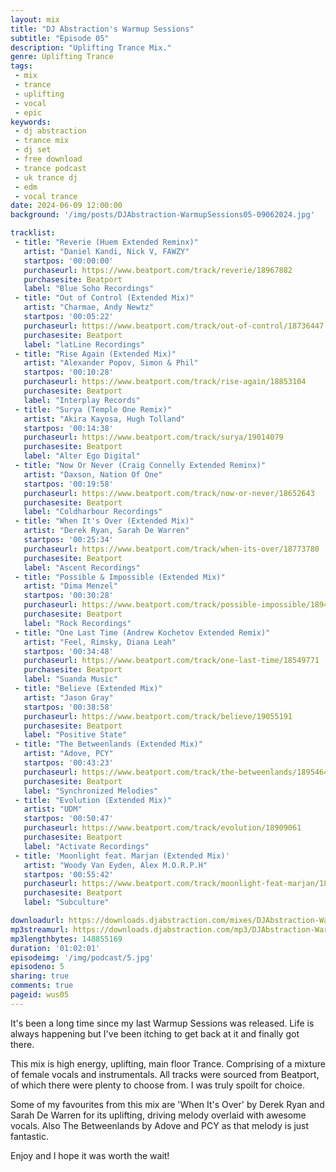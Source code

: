 ```yaml
---
layout: mix
title: "DJ Abstraction's Warmup Sessions"
subtitle: "Episode 05"
description: "Uplifting Trance Mix."
genre: Uplifting Trance
tags:
 - mix
 - trance
 - uplifting
 - vocal
 - epic
keywords:
 - dj abstraction
 - trance mix
 - dj set
 - free download
 - trance podcast
 - uk trance dj
 - edm
 - vocal trance
date: 2024-06-09 12:00:00
background: '/img/posts/DJAbstraction-WarmupSessions05-09062024.jpg'

tracklist:
 - title: "Reverie (Huem Extended Reminx)"
   artist: "Daniel Kandi, Nick V, FAWZY"
   startpos: '00:00:00'
   purchaseurl: https://www.beatport.com/track/reverie/18967882
   purchasesite: Beatport
   label: "Blue Soho Recordings"
 - title: "Out of Control (Extended Mix)"
   artist: "Charmae, Andy Newtz"
   startpos: '00:05:22'
   purchaseurl: https://www.beatport.com/track/out-of-control/18736447
   purchasesite: Beatport
   label: "latLine Recordings"
 - title: "Rise Again (Extended Mix)"
   artist: "Alexander Popov, Simon & Phil"
   startpos: '00:10:28'
   purchaseurl: https://www.beatport.com/track/rise-again/18853104
   purchasesite: Beatport
   label: "Interplay Records"
 - title: "Surya (Temple One Remix)"
   artist: "Akira Kayosa, Hugh Tolland"
   startpos: '00:14:38'
   purchaseurl: https://www.beatport.com/track/surya/19014079
   purchasesite: Beatport
   label: "Alter Ego Digital"
 - title: "Now Or Never (Craig Connelly Extended Reminx)"
   artist: "Daxson, Nation Of One"
   startpos: '00:19:58'
   purchaseurl: https://www.beatport.com/track/now-or-never/18652643
   purchasesite: Beatport
   label: "Coldharbour Recordings"
 - title: "When It's Over (Extended Mix)"
   artist: "Derek Ryan, Sarah De Warren"
   startpos: '00:25:34'
   purchaseurl: https://www.beatport.com/track/when-its-over/18773780
   purchasesite: Beatport
   label: "Ascent Recordings"
 - title: "Possible & Impossible (Extended Mix)"
   artist: "Dima Menzel"
   startpos: '00:30:28'
   purchaseurl: https://www.beatport.com/track/possible-impossible/18940650
   purchasesite: Beatport
   label: "Rock Recordings"
 - title: "One Last Time (Andrew Kochetov Extended Remix)"
   artist: "Feel, Rimsky, Diana Leah"
   startpos: '00:34:48'
   purchaseurl: https://www.beatport.com/track/one-last-time/18549771
   purchasesite: Beatport
   label: "Suanda Music"
 - title: "Believe (Extended Mix)"
   artist: "Jason Gray"
   startpos: '00:38:58'
   purchaseurl: https://www.beatport.com/track/believe/19055191
   purchasesite: Beatport
   label: "Positive State"
 - title: "The Betweenlands (Extended Mix)"
   artist: "Adove, PCY"
   startpos: '00:43:23'
   purchaseurl: https://www.beatport.com/track/the-betweenlands/18954646
   purchasesite: Beatport
   label: "Synchronized Melodies"
 - title: "Evolution (Extended Mix)"
   artist: "UDM"
   startpos: '00:50:47'
   purchaseurl: https://www.beatport.com/track/evolution/18909061
   purchasesite: Beatport
   label: "Activate Recordings"
 - title: 'Moonlight feat. Marjan (Extended Mix)'
   artist: "Woody Van Eyden, Alex M.O.R.P.H"
   startpos: '00:55:42'
   purchaseurl: https://www.beatport.com/track/moonlight-feat-marjan/18609735
   purchasesite: Beatport
   label: "Subculture"

downloadurl: https://downloads.djabstraction.com/mixes/DJAbstraction-WarmupSessions05-09062024.zip
mp3streamurl: https://downloads.djabstraction.com/mp3/DJAbstraction-WarmupSessions05-09062024.mp3
mp3lengthbytes: 148855169
duration: '01:02:01'
episodeimg: '/img/podcast/5.jpg'
episodeno: 5
sharing: true
comments: true
pageid: wus05
---
```

It's been a long time since my last Warmup Sessions was released. Life is always happening but I've been itching to get back at it and finally got there.

This mix is high energy, uplifting, main floor Trance. Comprising of a mixture of female vocals and instrumentals. All tracks were sourced from Beatport, of which there were plenty to choose from. I was truly spoilt for choice.

Some of my favourites from this mix are 'When It's Over' by Derek Ryan and Sarah De Warren for its uplifting, driving melody overlaid with awesome vocals. Also The Betweenlands by Adove and PCY as that melody is just fantastic.

Enjoy and I hope it was worth the wait!